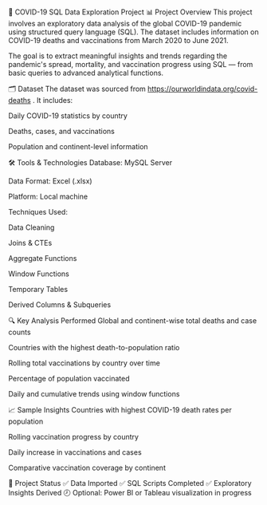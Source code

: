
🦠 COVID-19 SQL Data Exploration Project
📊 Project Overview
This project involves an exploratory data analysis of the global COVID-19 pandemic using structured query language (SQL). The dataset includes information on COVID-19 deaths and vaccinations from March 2020 to June 2021.

The goal is to extract meaningful insights and trends regarding the pandemic's spread, mortality, and vaccination progress using SQL — from basic queries to advanced analytical functions.

🗂️ Dataset
The dataset was sourced from https://ourworldindata.org/covid-deaths . It includes:

Daily COVID-19 statistics by country

Deaths, cases, and vaccinations

Population and continent-level information

🛠️ Tools & Technologies
Database: MySQL Server

Data Format: Excel (.xlsx)

Platform: Local machine

Techniques Used:

Data Cleaning

Joins & CTEs

Aggregate Functions

Window Functions

Temporary Tables

Derived Columns & Subqueries

🔍 Key Analysis Performed
Global and continent-wise total deaths and case counts

Countries with the highest death-to-population ratio

Rolling total vaccinations by country over time

Percentage of population vaccinated

Daily and cumulative trends using window functions

📈 Sample Insights
Countries with highest COVID-19 death rates per population

Rolling vaccination progress by country

Daily increase in vaccinations and cases

Comparative vaccination coverage by continent

📌 Project Status
✅ Data Imported
✅ SQL Scripts Completed
✅ Exploratory Insights Derived
🕗 Optional: Power BI or Tableau visualization in progress
